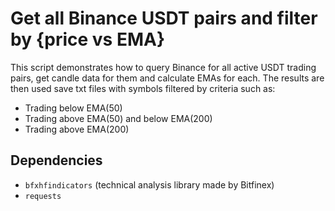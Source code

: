# Get all Binance USDT pairs and filter by {price vs EMA}

This script demonstrates how to query Binance for all active USDT trading pairs, get candle data for them and calculate EMAs for each. The results are then used save txt files with symbols filtered by criteria such as:

- Trading below EMA(50)
- Trading above EMA(50) and below EMA(200)
- Trading above EMA(200)

## Dependencies

- ```bfxhfindicators``` (technical analysis library made by Bitfinex)
- ```requests```
